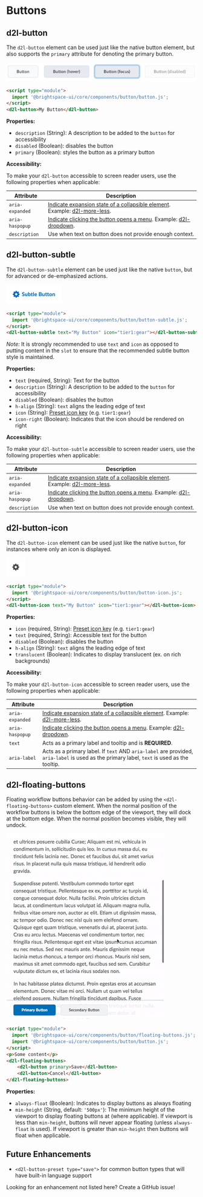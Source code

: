 # Buttons

## d2l-button

The `d2l-button` element can be used just like the native button element, but also supports the `primary` attribute for denoting the primary button.

![Button](./screenshots/button.png?raw=true)

```html
<script type="module">
  import '@brightspace-ui/core/components/button/button.js';
</script>
<d2l-button>My Button</d2l-button>
```

**Properties:**

- `description` (String): A description to be added to the `button` for accessibility
- `disabled` (Boolean): disables the button
- `primary` (Boolean): styles the button as a primary button

**Accessibility:**

To make your `d2l-button` accessible to screen reader users, use the following properties when applicable:

| Attribute | Description |
|--|--|
| `aria-expanded` | [Indicate expansion state of a collapsible element](https://www.w3.org/WAI/PF/aria/states_and_properties#aria-expanded). Example: [d2l-more-less](https://github.com/BrightspaceUI/core/blob/f9f30d0975ee5a8479263a84541fc3b781e8830f/components/more-less/more-less.js#L158). |
| `aria-haspopup` | [Indicate clicking the button opens a menu](https://www.w3.org/WAI/PF/aria/states_and_properties#aria-haspopup). Example: [d2l-dropdown](https://github.com/BrightspaceUI/core/blob/master/components/dropdown/dropdown-opener-mixin.js#L46). |
| `description` | Use when text on button does not provide enough context. |

## d2l-button-subtle

The `d2l-button-subtle` element can be used just like the native `button`, but for advanced or de-emphasized actions.

![Subtle Button](./screenshots/button-subtle.png?raw=true)

```html
<script type="module">
  import '@brightspace-ui/core/components/button/button-subtle.js';
</script>
<d2l-button-subtle text="My Button" icon="tier1:gear"></d2l-button-subtle>
```

*Note:* It is strongly recommended to use `text` and `icon` as opposed to putting content in the `slot` to ensure that the recommended subtle button style is maintained.

**Properties:**

- `text` (required, String): Text for the button
- `description` (String): A description to be added to the `button` for accessibility
- `disabled` (Boolean): disables the button
- `h-align` (String): `text` aligns the leading edge of text
- `icon` (String): [Preset icon key](../icons#preset-icons) (e.g. `tier1:gear`)
- `icon-right` (Boolean): Indicates that the icon should be rendered on right

**Accessibility:**

To make your `d2l-button-subtle` accessible to screen reader users, use the following properties when applicable:

| Attribute | Description |
|--|--|
| `aria-expanded` | [Indicate expansion state of a collapsible element](https://www.w3.org/WAI/PF/aria/states_and_properties#aria-expanded). Example: [d2l-more-less](https://github.com/BrightspaceUI/core/blob/f9f30d0975ee5a8479263a84541fc3b781e8830f/components/more-less/more-less.js#L158). |
| `aria-haspopup` | [Indicate clicking the button opens a menu](https://www.w3.org/WAI/PF/aria/states_and_properties#aria-haspopup). Example: [d2l-dropdown](https://github.com/BrightspaceUI/core/blob/master/components/dropdown/dropdown-opener-mixin.js#L46). |
| `description` | Use when text on button does not provide enough context. |

## d2l-button-icon

The `d2l-button-icon` element can be used just like the native `button`, for instances where only an icon is displayed.

![Icon Button](./screenshots/button-icon.png?raw=true)

```html
<script type="module">
  import '@brightspace-ui/core/components/button/button-icon.js';
</script>
<d2l-button-icon text="My Button" icon="tier1:gear"></d2l-button-icon>
```

**Properties:**

- `icon` (required, String): [Preset icon key](../icons#preset-icons) (e.g. `tier1:gear`)
- `text` (required, String): Accessible text for the button
- `disabled` (Boolean): disables the button
- `h-align` (String): `text` aligns the leading edge of text
- `translucent` (Boolean): Indicates to display translucent (ex. on rich backgrounds)

**Accessibility:**

To make your `d2l-button-icon` accessible to screen reader users, use the following properties when applicable:

| Attribute | Description |
|--|--|
| `aria-expanded` | [Indicate expansion state of a collapsible element](https://www.w3.org/WAI/PF/aria/states_and_properties#aria-expanded). Example: [d2l-more-less](https://github.com/BrightspaceUI/core/blob/f9f30d0975ee5a8479263a84541fc3b781e8830f/components/more-less/more-less.js#L158). |
| `aria-haspopup` | [Indicate clicking the button opens a menu](https://www.w3.org/WAI/PF/aria/states_and_properties#aria-haspopup). Example: [d2l-dropdown](https://github.com/BrightspaceUI/core/blob/master/components/dropdown/dropdown-opener-mixin.js#L46). |
| `text` | Acts as a primary label and tooltip and is **REQUIRED**. |
| `aria-label` | Acts as a primary label. If `text` AND `aria-label` are provided, `aria-label` is used as the primary label, `text` is used as the tooltip. |

## d2l-floating-buttons

Floating workflow buttons behavior can be added by using the `<d2l-floating-buttons>` custom element. When the normal position of the workflow buttons is below the bottom edge of the viewport, they will dock at the bottom edge. When the normal position becomes visible, they will undock.

![Floating Buttons](./screenshots/floating-buttons.png?raw=true)

```html
<script type="module">
  import '@brightspace-ui/core/components/button/floating-buttons.js';
  import '@brightspace-ui/core/components/button/button.js';
</script>
<p>Some content</p>
<d2l-floating-buttons>
	<d2l-button primary>Save</d2l-button>
	<d2l-button>Cancel</d2l-button>
</d2l-floating-buttons>
```

**Properties:**

- `always-float` (Boolean): Indicates to display buttons as always floating
- `min-height` (String, default: `'500px'`): The minimum height of the viewport to display floating buttons at (where applicable). If viewport is less than `min-height`, buttons will never appear floating (unless `always-float` is used). If viewport is greater than `min-height` then buttons will float when applicable.

## Future Enhancements

- `<d2l-button-preset type="save">` for common button types that will have built-in language support

Looking for an enhancement not listed here? Create a GitHub issue!

